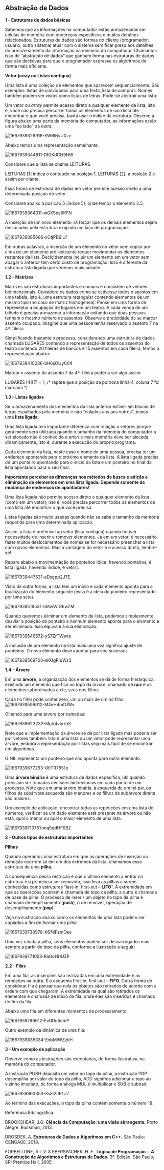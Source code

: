 ## Abstração de Dados

**1 – Estruturas de dados básicas**

Sabemos que as informações no computador estão armazenadas em células de memória com endereços específicos e muitos detalhes relacionados. Estruturas de dados são formas do cliente (programador, usuário, outro sistema) atuar com o sistema sem ficar preso aos detalhes do armazenamento da informação na memória do computador. Chamamos isso de “abstração de dados” que ganham forma nas estruturas de dados que são decisivas para que o programador expresse os algoritmos de forma mais eficiente.

**Vetor (array ou Listas contígua)**

Uma lista é uma coleção de elementos que aparecem sequencialmente. São exemplos: listas de convidados para uma festa, lista de compras. Nomes também podem ser vistos como listas de letras. Pode-se abstrair uma lista:

Um vetor ou *array* permite acesso direto a qualquer elemento da lista, isto é, você não precisa percorrer todos os elementos de uma lista até encontrar o que você precisa, basta usar o índice da estrutura. Observe a figura abaixo uma parte da memória do computador, as informações estão uma “ao lado” da outra.

![1667939326918-SWBlBvU0zv](https://github.com/user-attachments/assets/88d14732-6e9f-432b-a568-e82e6bae74ea)

Abaixo temos uma representação semelhante.

![1667939344811-DfGKdCH9HW](https://github.com/user-attachments/assets/db8392ef-5050-4af2-ba29-a5b40b4f7dc8)

Considere que a lista se chame LEITURAS.

LEITURAS \[1\] indica o conteúdo na posição 1, LEITURAS \[2\], a posição 2 e assim por diante.

Essa forma de estrutura de dados em vetor permite acesso direto a uma determinada posição do vetor.

Considere abaixo a posição 5 (índice 5), onde temos o elemento 2.5.

![1667939364311-wOX5es9KFN](https://github.com/user-attachments/assets/b36d25a3-3af7-4652-b432-98dddfc5e7c9)

A inserção de um novo elemento irá forçar que os demais elementos sejam deslocados pela estrutura exigindo um laço de programação.

![1667939385686-xOtjPB9lU1](https://github.com/user-attachments/assets/fdc6d144-84a4-4c47-99f8-48e879ed3d3c)

Em outras palavras, a inserção de um elemento no vetor sem copiar por cima de um elemento pré-existente requer movimentar os elementos restantes da lista. Decididamente incluir um elemento em um vetor sem apagar o anterior tem certo custo de programação! Isso é diferente da estrutura lista ligada que veremos mais adiante.

**1.2 - Matrizes**

Matrizes são estruturas importantes e comuns e consistem de vetores bidimensionais. Considere os dados como se estivesse todos dispostos em uma tabela, isto é, uma estrutura retangular contendo elementos de um mesmo tipo (no caso de matriz homogênea). Pense em uma forma de representar a ocupação de lugares em um teatro. A cada venda de um bilhete é preciso armazenar a informação evitando que duas pessoas tenham o mesmo número de assentos. Observe a praticidade de se marcar assento ocupado. Imagine que uma pessoa tenha reservado o assento 7 na 4ª. fileira.

Simplificando bastante o processo, considerando uma estrutura de dados chamada LUGARES contendo a representação de todos os assentos do teatro contendo 20 fileiras de bancos e 15 assentos em cada fileira, temos a representação abaixo:

![1667939410236-bH6sDUyC04](https://github.com/user-attachments/assets/81dc8e74-21df-46af-ad95-f169b18c73c9)

Marcar o assento do assento 7 da 4ª. fileira poderia ser algo assim:

LUGARES \[4\]\[7\] = 1; /\* repare que a posição da poltrona linha 4, coluna 7 foi marcada \*/

**1.3 – Listas ligadas**

Se o armazenamento dos elementos da lista anterior estiver em blocos de letras espalhados pela memória e não “colados uns aos outros”, temos uma **lista ligada**.

Uma lista ligada tem importante diferença com relação a vetores porque geralmente será utilizada quando o tamanho da memória do computador a ser alocado não é conhecido *a priori* e mais memória deve ser alocada dinamicamente, isto é, durante a execução do próprio programa.

Cada elemento da lista, neste caso o nome de uma pessoa, precisa ter um endereço apontando para o próximo elemento da lista. A lista ligada precisa de um ponteiro apontando para o início da lista e um ponteiro no final da lista apontando para o seu final.

**Importante perceber as diferenças nos métodos de busca e adição e eliminação de elementos em uma lista ligada. Depende somente da mudança de endereços de apontadores!**

Uma lista ligada não permite acesso direto a qualquer elemento da lista (como em um vetor), isto é, você precisa percorrer todos os elementos de uma lista até encontrar o que você precisa.

Listas ligadas são muito usadas quando não se sabe o tamanho da memória requerida para uma determinada aplicação.

Assim, a lista é preferível ao vetor (lista contígua) quando houver necessidade de inserir e remover elementos. Já em um vetor, é necessário fazer muitos deslocamentos de nomes se for necessário preencher a lista com novos elementos. Mas a vantagem do vetor é o acesso direto, lembre-se!

Repare abaixo a movimentação de ponteiros (dica: havendo ponteiros, é lista ligada, havendo índice, é vetor).

![1667939447531-eDsgpp2J7E](https://github.com/user-attachments/assets/5565f6e0-47e0-4cfa-9d0c-6575d8d11e31)

​Visto de outra forma, a lista tem um início e cada elemento aponta para a localização do elemento seguinte (essa é a ideia do ponteiro representado por uma seta).​  

![1667939519531-bMwWIG6wZM](https://github.com/user-attachments/assets/cb493bb7-5e12-4a94-99da-ff43b7ea822e)

​Quando queremos eliminar um elemento da lista, podemos simplesmente desviar a posição do ponteiro e nenhum elemento aponta para o elemento a ser eliminado. Isso equivale à sua eliminação.​ 

![1667939546572-yS7ZrTWwrs](https://github.com/user-attachments/assets/e0ee3e6a-e7f9-4de4-8390-6ef3fc2d859f)

​A inclusão de um elemento na lista mais uma vez significa ajuste de ponteiros. O novo elemento deve apontar para seu sucessor.​  

![1667939569700-sKUgPluWs3](https://github.com/user-attachments/assets/27bfb1b3-9bf8-4de2-82ec-6da9d6562a48)


**1.4 – Árvore**

Em uma **árvore**, a organização dos elementos se dá de forma hierárquica, existindo um elemento que fica no topo da árvore, chamado de **raiz** e os elementos subordinados a ele, seus nós filhos.

Cada nó filho pode conter zero, um ou mais de um nó filho.
![1667939596012-M4vH4mfUWv](https://github.com/user-attachments/assets/863ece66-273a-461f-b0f5-449a76cb8106)

Olhando para uma árvore por camadas:

![1667939623232-MgV4vly7pS](https://github.com/user-attachments/assets/feef5a02-3cd2-4d7d-b715-e2dec8cfb11d)

Note que a implementação da árvore se dá por lista ligada mas poderia ser por vetores também. Isto é uma lista ou um vetor pode representar uma árvore, embora a representação por listas seja mais fácil de se encontrar em algoritmos.

O NIL representa um ponteiro que não aponta para outro elemento.

![1667939677253-OfiTR7551p](https://github.com/user-attachments/assets/f1a24bbf-b010-439c-b86b-e5a4b496b03f)

Uma **árvore binária** é uma estrutura de dados específica, útil quando precisam ser tomadas decisões bidirecionais em cada ponto de um processo. Note que em uma árvore binária, à esquerda de um nó pai, os filhos da subárvore esquerda são menores e os filhos da subárvore direita são maiores.

Um exemplo de aplicação: encontrar todas as repetições em uma lista de números, verificar se um dado elemento está presente na árvore ou não está, qual o menor ou qual o maior elemento de uma lista.

![1667939710751-mq9qdHF9B2](https://github.com/user-attachments/assets/41ee8931-bfd7-4924-bdf4-f97b3dc01c50)

**2 - Outros tipos de estruturas importantes**

**Pilhas**

Quando operamos uma estrutura em que as operações de inserção ou remoção ocorrem só em um dos extremos da lista, chamamos essa estrutura de uma **pilha**.

A consequência dessa restrição é que o último elemento a entrar na estrutura é o primeiro a ser removido, isso leva as pilhas a serem conhecidas como estruturas “last-in, first-out – **LIFO**”. A extremidade em que as operações ocorrem é chamada de topo da pilha, a outra é chamada de base da pilha. O processo de inserir um objeto no topo da pilha é chamado de empilhamento (**push**), o de remover, operação de desempilhamento (**pop**).

Veja na ilustração abaixo como os elementos de uma lista podem ser copiados a fim de formar uma pilha.

![1667939738978-K67dFzmOee](https://github.com/user-attachments/assets/c4426071-ac08-44d3-93fd-661d310b91e1)

​Uma vez criada a pilha, seus elementos podem ser descarregados mas sempre a partir do topo da pilha, conforme a ilustração a seguir:​  

![1667939771053-RaGoHi1UZP](https://github.com/user-attachments/assets/40157d53-cf23-4b1c-8a71-d5edceeb3ed9)

**2.2 - Filas**

Em uma fila, as inserções são realizadas em uma extremidade e as remoções na outra. É o esquema first-in, first-out – **FIFO**. Outra forma de considerar fila é pensar que nela os objetos são retirados de acordo com a ordem com que chegaram. A extremidade na qual são retirados os elementos é chamada de início da fila, onde eles são inseridos é chamado de fim da fila.

Abaixo uma fila em diferentes momentos de processamento:

![1667939799612-EvUl1d5cmP](https://github.com/user-attachments/assets/d4618bbb-c504-41ce-910f-dbb59ea68566)


Outro exemplo da dinâmica de uma fila:

![1667939835334-EvbMiWZzkH](https://github.com/user-attachments/assets/8618116c-7880-4c2c-85cf-c96682f18414)

**3 - Um exemplo de aplicação**

Observe como as instruções são executadas, de forma ilustrativa, na memória do computador.

A instrução PUSH deposita um valor no topo da pilha, a instrução POP desempilha um valor do topo da pilha, ADD significa adicionar o topo ao vizinho imediato, de forma análoga MUL é multiplicar e SUB é subtrair.

![1667939863353-8s8i2JR1U7](https://github.com/user-attachments/assets/02d10cbc-172f-4c27-ae36-99240b519798)


Ao término das execuções, o topo da pilha contém somente o número 18.

Referência Bibliográfica

BROOKSHEAR, J.G. **Ciência da Computação: uma visão abrangente.** Porto Alegre: Bookman, 2013.

DROSDEK, A. **Estruturas de Dados e Algoritmos em C++.** São Paulo: CENGAGE, 2018.

FORBELLONE, A.L.V. & EBERSPACHER, H. F.  **Lógica de Programação –  A Construção de Algoritmos e Estruturas de Dados.** 3ª. Edição. São Paulo, SP: Prentice Hall, 2005.
